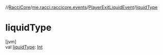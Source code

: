 //[RacciCore](../../../index.md)/[me.racci.raccicore.events](../index.md)/[PlayerExitLiquidEvent](index.md)/[liquidType](liquid-type.md)

# liquidType

[jvm]\
val [liquidType](liquid-type.md): [Int](https://kotlinlang.org/api/latest/jvm/stdlib/kotlin/-int/index.html)

